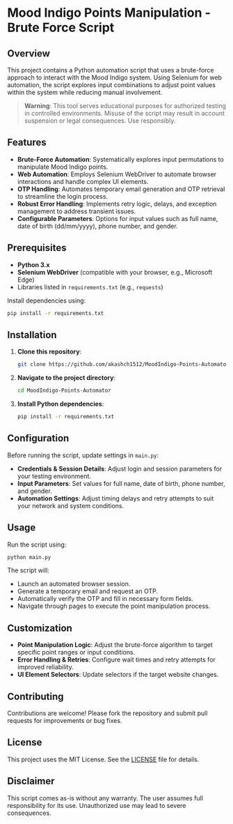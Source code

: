 # Mood Indigo Points Manipulation - Brute Force Script

## Overview

This project contains a Python automation script that uses a brute-force approach to interact with the Mood Indigo system. Using Selenium for web automation, the script explores input combinations to adjust point values within the system while reducing manual involvement.

> **Warning**: This tool serves educational purposes for authorized testing in controlled environments. Misuse of the script may result in account suspension or legal consequences. Use responsibly.

## Features

- **Brute-Force Automation**: Systematically explores input permutations to manipulate Mood Indigo points.
- **Web Automation**: Employs Selenium WebDriver to automate browser interactions and handle complex UI elements.
- **OTP Handling**: Automates temporary email generation and OTP retrieval to streamline the login process.
- **Robust Error Handling**: Implements retry logic, delays, and exception management to address transient issues.
- **Configurable Parameters**: Options for input values such as full name, date of birth (dd/mm/yyyy), phone number, and gender.

## Prerequisites

- **Python 3.x**
- **Selenium WebDriver** (compatible with your browser, e.g., Microsoft Edge)
- Libraries listed in `requirements.txt` (e.g., `requests`)

Install dependencies using:

```bash
pip install -r requirements.txt
```

## Installation

1. **Clone this repository**:

   ```bash
   git clone https://github.com/akashch1512/MoodIndigo-Points-Automator.git
   ```

2. **Navigate to the project directory**:

   ```bash
   cd MoodIndigo-Points-Automator
   ```

3. **Install Python dependencies**:

   ```bash
   pip install -r requirements.txt
   ```

## Configuration

Before running the script, update settings in `main.py`:

- **Credentials & Session Details**: Adjust login and session parameters for your testing environment.
- **Input Parameters**: Set values for full name, date of birth, phone number, and gender.
- **Automation Settings**: Adjust timing delays and retry attempts to suit your network and system conditions.

## Usage

Run the script using:

```bash
python main.py
```

The script will:

- Launch an automated browser session.
- Generate a temporary email and request an OTP.
- Automatically verify the OTP and fill in necessary form fields.
- Navigate through pages to execute the point manipulation process.

## Customization

- **Point Manipulation Logic**: Adjust the brute-force algorithm to target specific point ranges or input conditions.
- **Error Handling & Retries**: Configure wait times and retry attempts for improved reliability.
- **UI Element Selectors**: Update selectors if the target website changes.

## Contributing

Contributions are welcome! Please fork the repository and submit pull requests for improvements or bug fixes.

## License

This project uses the MIT License. See the [LICENSE](LICENSE) file for details.

## Disclaimer

This script comes as-is without any warranty. The user assumes full responsibility for its use. Unauthorized use may lead to severe consequences.
